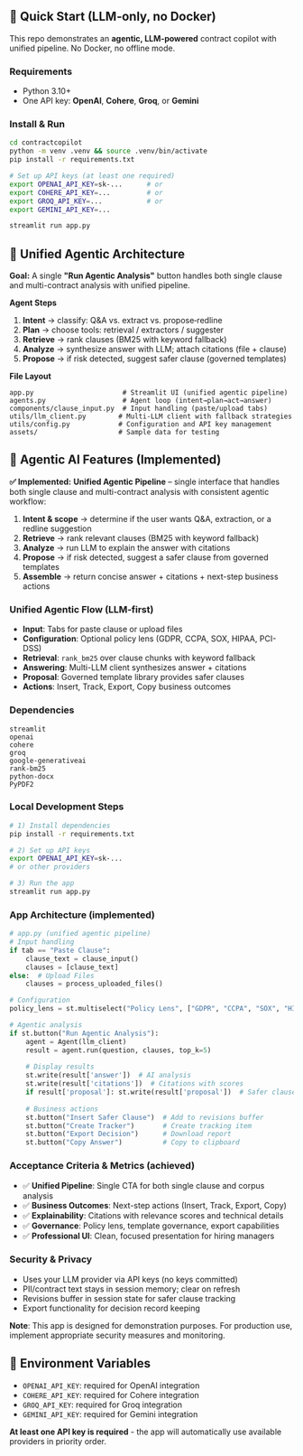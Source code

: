 ## 🚀 Quick Start (LLM‑only, no Docker)

This repo demonstrates an **agentic, LLM‑powered** contract copilot with unified pipeline. No Docker, no offline mode.

### Requirements
- Python 3.10+
- One API key: **OpenAI**, **Cohere**, **Groq**, or **Gemini**

### Install & Run
```bash
cd contractcopilot
python -m venv .venv && source .venv/bin/activate
pip install -r requirements.txt

# Set up API keys (at least one required)
export OPENAI_API_KEY=sk-...      # or
export COHERE_API_KEY=...         # or  
export GROQ_API_KEY=...           # or
export GEMINI_API_KEY=...

streamlit run app.py
```

## 🧩 Unified Agentic Architecture

**Goal:** A single **"Run Agentic Analysis"** button handles both single clause and multi-contract analysis with unified pipeline.

**Agent Steps**
1) **Intent** → classify: Q&A vs. extract vs. propose‑redline
2) **Plan** → choose tools: retrieval / extractors / suggester
3) **Retrieve** → rank clauses (BM25 with keyword fallback)
4) **Analyze** → synthesize answer with LLM; attach citations (file + clause)
5) **Propose** → if risk detected, suggest safer clause (governed templates)

**File Layout**
```
app.py                      # Streamlit UI (unified agentic pipeline)
agents.py                   # Agent loop (intent→plan→act→answer)
components/clause_input.py  # Input handling (paste/upload tabs)
utils/llm_client.py        # Multi-LLM client with fallback strategies
utils/config.py            # Configuration and API key management
assets/                    # Sample data for testing
```

## 🧠 Agentic AI Features (Implemented)

**✅ Implemented:**
**Unified Agentic Pipeline** – single interface that handles both single clause and multi-contract analysis with consistent agentic workflow:

1) **Intent & scope** → determine if the user wants Q&A, extraction, or a redline suggestion
2) **Retrieve** → rank relevant clauses (BM25 with keyword fallback)
3) **Analyze** → run LLM to explain the answer with citations
4) **Propose** → if risk detected, suggest a safer clause from governed templates
5) **Assemble** → return concise answer + citations + next-step business actions

### Unified Agentic Flow (LLM‑first)
- **Input**: Tabs for paste clause or upload files
- **Configuration**: Optional policy lens (GDPR, CCPA, SOX, HIPAA, PCI-DSS)
- **Retrieval**: `rank_bm25` over clause chunks with keyword fallback
- **Answering**: Multi-LLM client synthesizes answer + citations
- **Proposal**: Governed template library provides safer clauses
- **Actions**: Insert, Track, Export, Copy business outcomes

### Dependencies
```
streamlit
openai
cohere
groq
google-generativeai
rank-bm25
python-docx
PyPDF2
```

### Local Development Steps
```bash
# 1) Install dependencies
pip install -r requirements.txt

# 2) Set up API keys
export OPENAI_API_KEY=sk-...
# or other providers

# 3) Run the app
streamlit run app.py
```

### App Architecture (implemented)
```python
# app.py (unified agentic pipeline)
# Input handling
if tab == "Paste Clause":
    clause_text = clause_input()
    clauses = [clause_text]
else:  # Upload Files
    clauses = process_uploaded_files()

# Configuration
policy_lens = st.multiselect("Policy Lens", ["GDPR", "CCPA", "SOX", "HIPAA", "PCI-DSS"])

# Agentic analysis
if st.button("Run Agentic Analysis"):
    agent = Agent(llm_client)
    result = agent.run(question, clauses, top_k=5)
    
    # Display results
    st.write(result['answer'])  # AI analysis
    st.write(result['citations'])  # Citations with scores
    if result['proposal']: st.write(result['proposal'])  # Safer clause
    
    # Business actions
    st.button("Insert Safer Clause")  # Add to revisions buffer
    st.button("Create Tracker")       # Create tracking item
    st.button("Export Decision")      # Download report
    st.button("Copy Answer")          # Copy to clipboard
```

### Acceptance Criteria & Metrics (achieved)
- ✅ **Unified Pipeline**: Single CTA for both single clause and corpus analysis
- ✅ **Business Outcomes**: Next-step actions (Insert, Track, Export, Copy)
- ✅ **Explainability**: Citations with relevance scores and technical details
- ✅ **Governance**: Policy lens, template governance, export capabilities
- ✅ **Professional UI**: Clean, focused presentation for hiring managers

### Security & Privacy
- Uses your LLM provider via API keys (no keys committed)
- PII/contract text stays in session memory; clear on refresh
- Revisions buffer in session state for safer clause tracking
- Export functionality for decision record keeping

**Note**: This app is designed for demonstration purposes. For production use, implement appropriate security measures and monitoring.

## 🔧 Environment Variables

- `OPENAI_API_KEY`: required for OpenAI integration
- `COHERE_API_KEY`: required for Cohere integration  
- `GROQ_API_KEY`: required for Groq integration
- `GEMINI_API_KEY`: required for Gemini integration

**At least one API key is required** - the app will automatically use available providers in priority order.